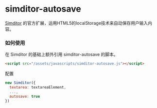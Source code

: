 simditor-autosave
=================

[Simditor](http://simditor.tower.im/) 的官方扩展，运用HTML5的localStorage技术来自动保存用户输入内容。

### 如何使用

在 Simditor 的基础上额外引用 simditor-autosave 的脚本。

```html
<script src="/assets/javascripts/simditor-autosave.js"></script>
```

配置

```javascript
new Simditor({
  textarea: textareaElement,
  ...,
  autosave: true
})
```
